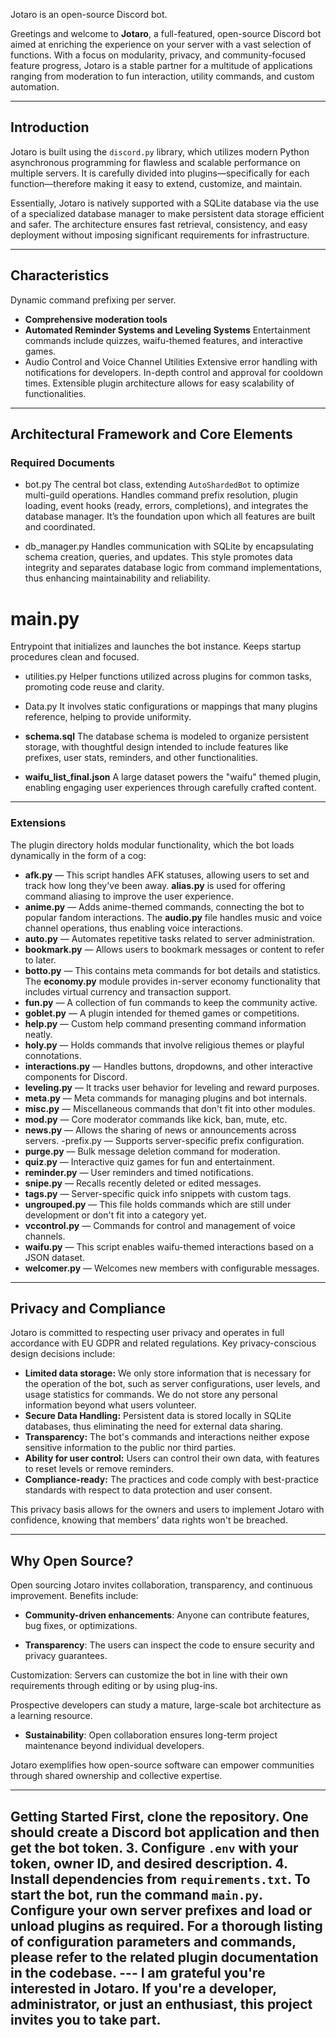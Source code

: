 Jotaro is an open-source Discord bot.

Greetings and welcome to **Jotaro**, a full-featured, open-source Discord bot aimed at enriching the experience on your server with a vast selection of functions. With a focus on modularity, privacy, and community-focused feature progress, Jotaro is a stable partner for a multitude of applications ranging from moderation to fun interaction, utility commands, and custom automation.

---

## Introduction

Jotaro is built using the `discord.py` library, which utilizes modern Python asynchronous programming for flawless and scalable performance on multiple servers. It is carefully divided into plugins—specifically for each function—therefore making it easy to extend, customize, and maintain.

Essentially, Jotaro is natively supported with a SQLite database via the use of a specialized database manager to make persistent data storage efficient and safer. The architecture ensures fast retrieval, consistency, and easy deployment without imposing significant requirements for infrastructure.

---

## Characteristics

Dynamic command prefixing per server.
- **Comprehensive moderation tools**
- **Automated Reminder Systems and Leveling Systems**
Entertainment commands include quizzes, waifu-themed features, and interactive games.
- Audio Control and Voice Channel Utilities
Extensive error handling with notifications for developers.
In-depth control and approval for cooldown times.
Extensible plugin architecture allows for easy scalability of functionalities.

---

## Architectural Framework and Core Elements

### Required Documents

- bot.py
The central bot class, extending `AutoShardedBot` to optimize multi-guild operations. Handles command prefix resolution, plugin loading, event hooks (ready, errors, completions), and integrates the database manager. It’s the foundation upon which all features are built and coordinated.

- db_manager.py
Handles communication with SQLite by encapsulating schema creation, queries, and updates. This style promotes data integrity and separates database logic from command implementations, thus enhancing maintainability and reliability.

# main.py
Entrypoint that initializes and launches the bot instance. Keeps startup procedures clean and focused.

- utilities.py
Helper functions utilized across plugins for common tasks, promoting code reuse and clarity.

- Data.py
It involves static configurations or mappings that many plugins reference, helping to provide uniformity.

- **schema.sql**
The database schema is modeled to organize persistent storage, with thoughtful design intended to include features like prefixes, user stats, reminders, and other functionalities.

- **waifu_list_final.json**
A large dataset powers the "waifu" themed plugin, enabling engaging user experiences through carefully crafted content.

---

### Extensions

The plugin directory holds modular functionality, which the bot loads dynamically in the form of a cog:

- **afk.py** — This script handles AFK statuses, allowing users to set and track how long they've been away.
**alias.py** is used for offering command aliasing to improve the user experience.
- **anime.py** — Adds anime-themed commands, connecting the bot to popular fandom interactions.
The **audio.py** file handles music and voice channel operations, thus enabling voice interactions.
- **auto.py** — Automates repetitive tasks related to server administration.
- **bookmark.py** — Allows users to bookmark messages or content to refer to later.
- **botto.py** — This contains meta commands for bot details and statistics.
The **economy.py** module provides in-server economy functionality that includes virtual currency and transaction support.
- **fun.py** — A collection of fun commands to keep the community active.
- **goblet.py** — A plugin intended for themed games or competitions.
- **help.py** — Custom help command presenting command information neatly.
- **holy.py** — Holds commands that involve religious themes or playful connotations.
- **interactions.py** — Handles buttons, dropdowns, and other interactive components for Discord.
- **leveling.py** — It tracks user behavior for leveling and reward purposes.
- **meta.py** — Meta commands for managing plugins and bot internals.
- **misc.py** — Miscellaneous commands that don't fit into other modules.
- **mod.py** — Core moderator commands like kick, ban, mute, etc.
- **news.py** — Allows the sharing of news or announcements across servers.
-prefix.py — Supports server-specific prefix configuration.
- **purge.py** — Bulk message deletion command for moderation.
- **quiz.py** — Interactive quiz games for fun and entertainment.
- **reminder.py** — User reminders and timed notifications.
- **snipe.py** — Recalls recently deleted or edited messages.
- **tags.py** — Server-specific quick info snippets with custom tags.
- **ungrouped.py** — This file holds commands which are still under development or don't fit into a category yet.
- **vccontrol.py** — Commands for control and management of voice channels.
- **waifu.py** — This script enables waifu-themed interactions based on a JSON dataset.
- **welcomer.py** — Welcomes new members with configurable messages.

---

## Privacy and Compliance

Jotaro is committed to respecting user privacy and operates in full accordance with EU GDPR and related regulations. Key privacy-conscious design decisions include:

- **Limited data storage:** We only store information that is necessary for the operation of the bot, such as server configurations, user levels, and usage statistics for commands. We do not store any personal information beyond what users volunteer.
- **Secure Data Handling:** Persistent data is stored locally in SQLite databases, thus eliminating the need for external data sharing.
- **Transparency:** The bot's commands and interactions neither expose sensitive information to the public nor third parties.
- **Ability for user control:** Users can control their own data, with features to reset levels or remove reminders.
- **Compliance-ready:** The practices and code comply with best-practice standards with respect to data protection and user consent.

This privacy basis allows for the owners and users to implement Jotaro with confidence, knowing that members' data rights won't be breached.

---

## Why Open Source?

Open sourcing Jotaro invites collaboration, transparency, and continuous improvement. Benefits include:

- **Community-driven enhancements**: Anyone can contribute features, bug fixes, or optimizations.

- **Transparency**: The users can inspect the code to ensure security and privacy guarantees.

Customization: Servers can customize the bot in line with their own requirements through editing or by using plug-ins.

Prospective developers can study a mature, large-scale bot architecture as a learning resource.

- **Sustainability**: Open collaboration ensures long-term project maintenance beyond individual developers.

Jotaro exemplifies how open-source software can empower communities through shared ownership and collective expertise.

---

## Getting Started First, clone the repository. One should create a Discord bot application and then get the bot token. 3. Configure `.env` with your token, owner ID, and desired description. 4. Install dependencies from `requirements.txt`. To start the bot, run the command `main.py`. Configure your own server prefixes and load or unload plugins as required. For a thorough listing of configuration parameters and commands, please refer to the related plugin documentation in the codebase. --- I am grateful you're interested in Jotaro. If you're a developer, administrator, or just an enthusiast, this project invites you to take part.
